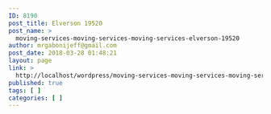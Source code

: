 ```yaml
---
ID: 8190
post_title: Elverson 19520
post_name: >
  moving-services-moving-services-moving-services-elverson-19520
author: mrgabonijeff@gmail.com
post_date: 2018-03-28 01:48:21
layout: page
link: >
  http://localhost/wordpress/moving-services-moving-services-moving-services-elverson-19520/
published: true
tags: [ ]
categories: [ ]
---
```

